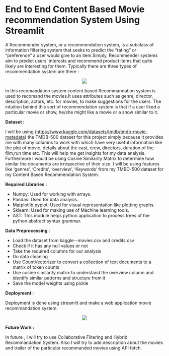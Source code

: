 # End to End Content Based Movie recommendation System Using Streamlit
A Recommender system, or a recommendation system, is a subclass of information filtering system that seeks to predict the “rating” or “preference” a user would give to an item.Simply, Recommender systems aim to predict users’ interests and recommend product items that quite likely are interesting for them.
Typically there are three types of recommendation system are there :
<p align="center">
<img src = "https://github.com/Arupsau/End-to-End-Movie-Recomandation-System-Using-Streamlit/blob/main/Images/Types-of-Recommendation-Systems.png">
</p>
In this recomandation system content based Recommandation system is used to recomand the movies.It uses attributes such as genre, director, description, actors, etc. for movies, to make suggestions for the users. The intuition behind this sort of recommendation system is that if a user liked a particular movie or show, he/she might like a movie or a show similar to it.

**Dataset :** 

I will be using (https://www.kaggle.com/datasets/tmdb/tmdb-movie-metadata) the TMDB-500 dataset for this project simply because it provides me with many columns to work with which have very useful information like the plot of movie, details about the cast, crew, directors, duration of the film,run time etc. This will help me get insights for my data analysis. Furthermore I would be using Cosine Similarity Matrix to determine how similar the documents are irrespective of their size. I will be using features like ‘genres’, ‘Credits’, ‘overview’, ‘Keywords’ from my TMBD-500 dataset for my Content Based Recommendation System.

**Required Libraries :**

* Numpy: Used for working with arrays.
* Pandas: Used for data analysis.
* Matplotlib.pyplot: Used for visual representation like plotting graphs.
* Sklearn: Used for making use of Machine learning tools.
* AST: This module helps python application to process trees of the python abstract syntax grammar.

**Data Preprocessing :**

* Load the dataset from kaggle--movies.csv and credits.csv
* Check if it has any null values or not
* Take the required columns for our analysis
* Do data cleaning
* Use CountVectorizer to convert a collection of text documents to a matrix of token counts
* Use cosine similarity matrix to understand the overview column and identify similar patterns and structure from it
* Save the model weights using pickle

**Deployment :**

Deployment is done using streamlit and make a web application movie recommandation system.
<p align="center">
<img src = "https://github.com/Arupsau/End-to-End-Movie-Recomandation-System-Using-Streamlit/blob/main/Images/Recommandation_System.png">
</p>

**Future Work :**

In future , I will try to use Collaborative Filtering and Hybrid Recommandation System. Also I will try to add description about the movies and  trailer of the particular recommanded movies using API fetch.
